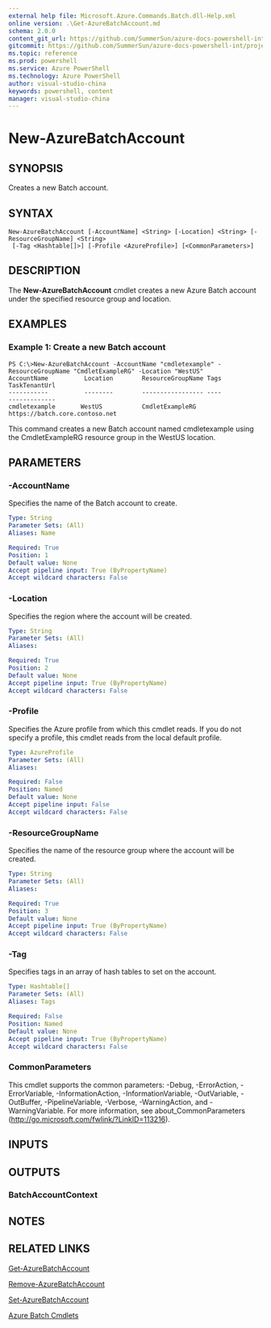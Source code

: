```yaml
---
external help file: Microsoft.Azure.Commands.Batch.dll-Help.xml
online version: .\Get-AzureBatchAccount.md
schema: 2.0.0
content_git_url: https://github.com/SummerSun/azure-docs-powershell-int/projects/azure-docs-powershell-int/azureps-cmdlets-docs/ResourceManager/AzureRM.Batch/v0.9.8/CmdletMDs/New-AzureBatchAccount.md
gitcommit: https://github.com/SummerSun/azure-docs-powershell-int/projects/azure-docs-powershell-int/azureps-cmdlets-docs/ResourceManager/AzureRM.Batch/v0.9.8/CmdletMDs/New-AzureBatchAccount.md
ms.topic: reference
ms.prod: powershell
ms.service: Azure PowerShell
ms.technology: Azure PowerShell
author: visual-studio-china
keywords: powershell, content
manager: visual-studio-china
---
```


# New-AzureBatchAccount

## SYNOPSIS
Creates a new Batch account.

## SYNTAX

```
New-AzureBatchAccount [-AccountName] <String> [-Location] <String> [-ResourceGroupName] <String>
 [-Tag <Hashtable[]>] [-Profile <AzureProfile>] [<CommonParameters>]
```

## DESCRIPTION
The **New-AzureBatchAccount** cmdlet creates a new Azure Batch account under the specified resource group and location.

## EXAMPLES

### Example 1: Create a new Batch account
```
PS C:\>New-AzureBatchAccount -AccountName "cmdletexample" -ResourceGroupName "CmdletExampleRG" -Location "WestUS"
AccountName          Location        ResourceGroupName Tags               TaskTenantUrl
-----------          --------        ----------------- ----               -------------
cmdletexample       WestUS           CmdletExampleRG                      https://batch.core.contoso.net
```

This command creates a new Batch account named cmdletexample using the CmdletExampleRG resource group in the WestUS location.

## PARAMETERS

### -AccountName
Specifies the name of the Batch account to create.

```yaml
Type: String
Parameter Sets: (All)
Aliases: Name

Required: True
Position: 1
Default value: None
Accept pipeline input: True (ByPropertyName)
Accept wildcard characters: False
```

### -Location
Specifies the region where the account will be created.

```yaml
Type: String
Parameter Sets: (All)
Aliases: 

Required: True
Position: 2
Default value: None
Accept pipeline input: True (ByPropertyName)
Accept wildcard characters: False
```

### -Profile
Specifies the Azure profile from which this cmdlet reads.
If you do not specify a profile, this cmdlet reads from the local default profile.

```yaml
Type: AzureProfile
Parameter Sets: (All)
Aliases: 

Required: False
Position: Named
Default value: None
Accept pipeline input: False
Accept wildcard characters: False
```

### -ResourceGroupName
Specifies the name of the resource group where the account will be created.

```yaml
Type: String
Parameter Sets: (All)
Aliases: 

Required: True
Position: 3
Default value: None
Accept pipeline input: True (ByPropertyName)
Accept wildcard characters: False
```

### -Tag
Specifies tags in an array of hash tables to set on the account.

```yaml
Type: Hashtable[]
Parameter Sets: (All)
Aliases: Tags

Required: False
Position: Named
Default value: None
Accept pipeline input: True (ByPropertyName)
Accept wildcard characters: False
```

### CommonParameters
This cmdlet supports the common parameters: -Debug, -ErrorAction, -ErrorVariable, -InformationAction, -InformationVariable, -OutVariable, -OutBuffer, -PipelineVariable, -Verbose, -WarningAction, and -WarningVariable. For more information, see about_CommonParameters (http://go.microsoft.com/fwlink/?LinkID=113216).

## INPUTS

## OUTPUTS

### BatchAccountContext

## NOTES

## RELATED LINKS

[Get-AzureBatchAccount](.\Get-AzureBatchAccount.md)

[Remove-AzureBatchAccount](.\Remove-AzureBatchAccount.md)

[Set-AzureBatchAccount](.\Set-AzureBatchAccount.md)

[Azure Batch Cmdlets](.\AzureRM.Batch.md)


